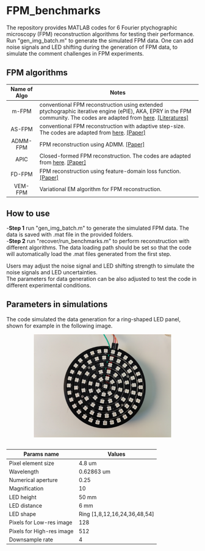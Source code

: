 # FPM_benchmarks

The repository provides MATLAB codes for 6 Fourier ptychographic microscopy (FPM) reconstruction algorithms for testing their performance. 
Run "gen_img_batch.m" to generate the simulated FPM data. 
One can add noise signals and LED shifting during the generation of FPM data, to simulate the comment challenges in FPM experiments. 

## FPM algorithms
<center>
  
| Name of Algo | Notes                                                                                                                                                                                                                                                                                         |
|:--------------:|-----------------------------------------------------------------------------------------------------------------------------------------------------------------------------------------------------------------------------------------------------------------------------------------------|
| m-FPM        | conventional FPM reconstruction using extended ptychographic iterative engine (ePIE), AKA, EPRY in the FPM community. The codes are adapted from [here](https://github.com/SmartImagingLabUConn/Fourier-Ptychography). [[Literatures]](https://smartimaging.uconn.edu/fourier-ptychtography/) |
| AS-FPM       | conventional FPM reconstruction with adaptive step-size. The codes are adapted from [here](https://www.scilaboratory.com/code.html). [[Paper]](https://opg.optica.org/oe/fulltext.cfm?uri=oe-24-18-20724&id=349656)                                                                           |
| ADMM-FPM     | FPM reconstruction using ADMM. [[Paper]](https://www.mdpi.com/2073-4409/11/9/1512)                                                                                                                                                                                                            |
| APIC         | Closed-formed FPM reconstruction. The codes are adapted from [here](https://github.com/rzcao/APIC-analytical-complex-field-reconstruction). [[Paper]](https://www.nature.com/articles/s41467-024-49126-y)                                                                                     |
| FD-FPM       | FPM reconstruction using feature-domain loss function. [[Paper]](https://opg.optica.org/abstract.cfm?uri=optica-11-5-634)                                                                                                                                                                     |
| VEM-FPM      | Variational EM algorithm for FPM reconstruction.  

</center>

## How to use
-**Step 1** run "gen_img_batch.m" to generate the simulated FPM data. The data is saved with .mat file in the provided folders. <br>
-**Step 2** run "recover/run_benchmarks.m" to perform reconstruction with different algorithms. The data loading path should be set so that the code will automatically load the .mat files generated from the first step. <br>

Users may adjust the noise signal and LED shifting strength to simulate the noise signals and LED uncertainties. <br> 
The parameters for data generation can be also adjusted to test the code in different experimental conditions. 


## Parameters in simulations
The code simulated the data generation for a ring-shaped LED panel, shown for example in the following image.
<div align="center">
<img src="https://github.com/ShuheZhang-MUMC/FPM_benchmarks/blob/main/sources/LED_layouts.jpg" width = "360" alt="" align=center />
</div><br>

<div align="center">
  
| Params name               | Values                                 |
|---------------------------|----------------------------------------|
| Pixel element size        | 4.8        um                 |
| Wavelength                | 0.62863    um                  |
| Numerical aperture        | 0.25                                 |
| Magnification             | 10                                   |
| LED height                | 50       mm                          |
| LED distance              | 6        mm                          |
| LED shape                 | Ring      [1,8,12,16,24,36,48,54] |
| Pixels for Low-res image  | 128                                   |
| Pixels for High-res image | 512                                    |
| Downsample rate           | 4                                      |

</div>
